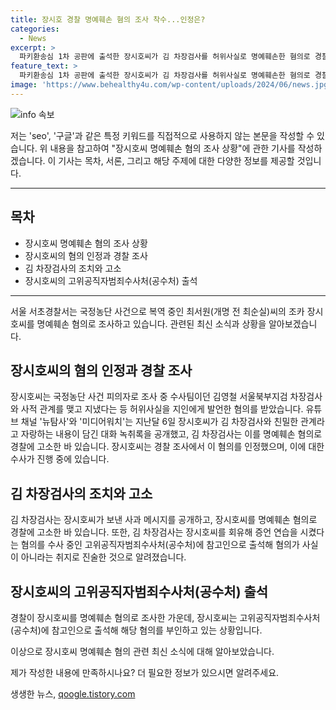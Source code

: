 ```yaml
---
title: 장시호 경찰 명예훼손 혐의 조사 착수...인정은?
categories:
  - News
excerpt: >
  파키환송심 1차 공판에 출석한 장시호씨가 김 차장검사를 허위사실로 명예훼손한 혐의로 경찰에 조사를 받았다. 유튜브 채널 뉴탐사와 미디어워치가 공개한 대화 녹취록을 통해 장씨와 김 차장검사의 친밀한 관계가 논란이 된 가운데, 김 차장검사는 장씨를 고소하고 사과 메시지를 공개했다. 장씨는 경찰 조사에서 혐의를 인정하고, 혐의가 사실이 아니라는 취지로 고위공직자범죄수사처(공수처)에 증언을 한 것으로 알려졌다. 
feature_text: >
  파키환송심 1차 공판에 출석한 장시호씨가 김 차장검사를 허위사실로 명예훼손한 혐의로 경찰에 조사를 받았다. 유튜브 채널 뉴탐사와 미디어워치가 공개한 대화 녹취록을 통해 장씨와 김 차장검사의 친밀한 관계가 논란이 된 가운데, 김 차장검사는 장씨를 고소하고 사과 메시지를 공개했다. 장씨는 경찰 조사에서 혐의를 인정하고, 혐의가 사실이 아니라는 취지로 고위공직자범죄수사처(공수처)에 증언을 한 것으로 알려졌다. 
image: 'https://www.behealthy4u.com/wp-content/uploads/2024/06/news.jpg'
---
```


<p><img src="https://www.behealthy4u.com/wp-content/uploads/2024/06/news.jpg" alt="info 속보" /></p>

<p>저는 'seo', '구글'과 같은 특정 키워드를 직접적으로 사용하지 않는 본문을 작성할 수 있습니다. 위 내용을 참고하여 "장시호씨 명예훼손 혐의 조사 상황"에 관한 기사를 작성하겠습니다. 이 기사는 목차, 서론, 그리고 해당 주제에 대한 다양한 정보를 제공할 것입니다.</p>

<hr />

<h2 data-ke-size="size26">목차</h2>

<ul>
    <li>장시호씨 명예훼손 혐의 조사 상황</li>
    <li>장시호씨의 혐의 인정과 경찰 조사</li>
    <li>김 차장검사의 조치와 고소</li>
    <li>장시호씨의 고위공직자범죄수사처(공수처) 출석</li>
</ul>

<hr />

<p>서울 서초경찰서는 국정농단 사건으로 복역 중인 최서원(개명 전 최순실)씨의 조카 장시호씨를 명예훼손 혐의로 조사하고 있습니다. 관련된 최신 소식과 상황을 알아보겠습니다.</p>

<h2 data-ke-size="size24">장시호씨의 혐의 인정과 경찰 조사</h2>

<p>장시호씨는 국정농단 사건 피의자로 조사 중 수사팀이던 김영철 서울북부지검 차장검사와 사적 관계를 맺고 지냈다는 등 허위사실을 지인에게 발언한 혐의를 받았습니다. 유튜브 채널 '뉴탐사'와 '미디어워치'는 지난달 6일 장시호씨가 김 차장검사와 친밀한 관계라고 자랑하는 내용이 담긴 대화 녹취록을 공개했고, 김 차장검사는 이를 명예훼손 혐의로 경찰에 고소한 바 있습니다. 장시호씨는 경찰 조사에서 이 혐의를 인정했으며, 이에 대한 수사가 진행 중에 있습니다.</p>

<h2 data-ke-size="size24">김 차장검사의 조치와 고소</h2>

<p>김 차장검사는 장시호씨가 보낸 사과 메시지를 공개하고, 장시호씨를 명예훼손 혐의로 경찰에 고소한 바 있습니다. 또한, 김 차장검사는 장시호씨를 회유해 증언 연습을 시켰다는 혐의를 수사 중인 고위공직자범죄수사처(공수처)에 참고인으로 출석해 혐의가 사실이 아니라는 취지로 진술한 것으로 알려졌습니다.</p>

<h2 data-ke-size="size24">장시호씨의 고위공직자범죄수사처(공수처) 출석</h2>

<p>경찰이 장시호씨를 명예훼손 혐의로 조사한 가운데, 장시호씨는 고위공직자범죄수사처(공수처)에 참고인으로 출석해 해당 혐의를 부인하고 있는 상황입니다. </p>

<p>이상으로 장시호씨 명예훼손 혐의 관련 최신 소식에 대해 알아보았습니다.</p>

<p>제가 작성한 내용에 만족하시나요? 더 필요한 정보가 있으시면 알려주세요.</p>
생생한 뉴스, <a href="https://qoogle.tistory.com" rel="dofollow">qoogle.tistory.com</a>


